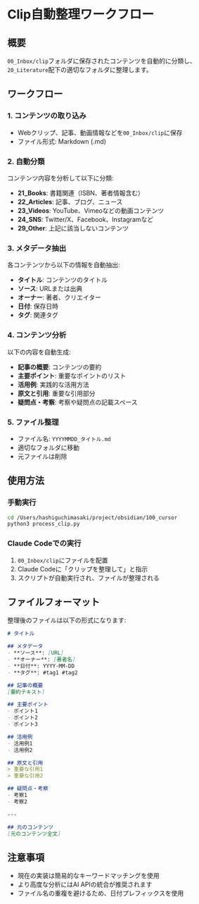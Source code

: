 # Clip自動整理ワークフロー

## 概要
`00_Inbox/clip`フォルダに保存されたコンテンツを自動的に分類し、`20_Literature`配下の適切なフォルダに整理します。

## ワークフロー

### 1. コンテンツの取り込み
- Webクリップ、記事、動画情報などを`00_Inbox/clip`に保存
- ファイル形式: Markdown (.md)

### 2. 自動分類
コンテンツ内容を分析して以下に分類:
- **21_Books**: 書籍関連（ISBN、著者情報含む）
- **22_Articles**: 記事、ブログ、ニュース
- **23_Videos**: YouTube、Vimeoなどの動画コンテンツ
- **24_SNS**: Twitter/X、Facebook、Instagramなど
- **29_Other**: 上記に該当しないコンテンツ

### 3. メタデータ抽出
各コンテンツから以下の情報を自動抽出:
- **タイトル**: コンテンツのタイトル
- **ソース**: URLまたは出典
- **オーナー**: 著者、クリエイター
- **日付**: 保存日時
- **タグ**: 関連タグ

### 4. コンテンツ分析
以下の内容を自動生成:
- **記事の概要**: コンテンツの要約
- **主要ポイント**: 重要なポイントのリスト
- **活用例**: 実践的な活用方法
- **原文と引用**: 重要な引用部分
- **疑問点・考察**: 考察や疑問点の記載スペース

### 5. ファイル整理
- ファイル名: `YYYYMMDD_タイトル.md`
- 適切なフォルダに移動
- 元ファイルは削除

## 使用方法

### 手動実行
```bash
cd /Users/hashiguchimasaki/project/obsidian/100_cursor
python3 process_clip.py
```

### Claude Codeでの実行
1. `00_Inbox/clip`にファイルを配置
2. Claude Codeに「クリップを整理して」と指示
3. スクリプトが自動実行され、ファイルが整理される

## ファイルフォーマット

整理後のファイルは以下の形式になります:

```markdown
# タイトル

## メタデータ
- **ソース**: [URL]
- **オーナー**: [著者名]
- **日付**: YYYY-MM-DD
- **タグ**: #tag1 #tag2

## 記事の概要
[要約テキスト]

## 主要ポイント
- ポイント1
- ポイント2
- ポイント3

## 活用例
- 活用例1
- 活用例2

## 原文と引用
> 重要な引用1
> 重要な引用2

## 疑問点・考察
- 考察1
- 考察2

---

## 元のコンテンツ
[元のコンテンツ全文]
```

## 注意事項
- 現在の実装は簡易的なキーワードマッチングを使用
- より高度な分析にはAI APIの統合が推奨されます
- ファイル名の重複を避けるため、日付プレフィックスを使用